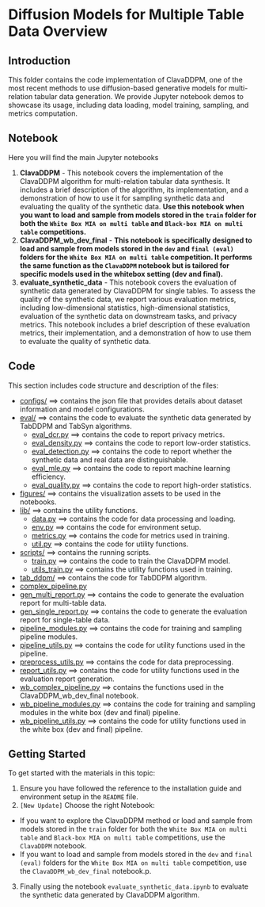 # Diffusion Models for Multiple Table Data Overview

## Introduction
This folder contains the code implementation of ClavaDDPM, one of the most recent methods to use diffusion-based generative models for multi-relation tabular data generation. We provide Jupyter notebook demos to showcase its usage, including data loading, model training, sampling, and metrics computation.

## Notebook
Here you will find the main Jupyter notebooks
1. **ClavaDDPM** - This notebook covers the implementation of the ClavaDDPM algorithm for multi-relation tabular data synthesis. It includes a brief description of the algorithm, its implementation, and a demonstration of how to use it for sampling synthetic data and evaluating the quality of the synthetic data. **Use this notebook when you want to load and sample from models stored in the `train` folder for both the `White Box MIA on multi table` and `Black-box MIA on multi table` competitions.**
2. **ClavaDDPM_wb_dev_final** - **This notebook is specifically designed to load and sample from models stored in the `dev` and `final (eval)` folders for the `White Box MIA on multi table` competition. It performs the same function as the `ClavaDDPM` notebook but is tailored for specific models used in the whitebox setting (dev and final).**
3. **evaluate_synthetic_data** - This notebook covers the evaluation of synthetic data generated by ClavaDDPM for single tables. To assess the quality of the synthetic data, we report various evaluation metrics, including low-dimensional statistics, high-dimensional statistics, evaluation of the synthetic data on downstream tasks, and privacy metrics. This notebook includes a brief description of these evaluation metrics, their implementation, and a demonstration of how to use them to evaluate the quality of synthetic data.

## Code
This section includes code structure and description of the files:
* [configs/](./configs) ==> contains the json file that provides details about dataset information and model configurations.
* [eval/](./eval) ==> contains the code to evaluate the synthetic data generated by TabDDPM and TabSyn algorithms.
    * [eval_dcr.py](./scripts/eval/eval_dcr.py) ==> contains the code to report privacy metrics.
    * [eval_density.py](./scripts/eval/eval_density.py) ==> contains the code to report low-order statistics.
    * [eval_detection.py](./scripts/eval/eval_detection.py) ==> contains the code to report whether the synthetic data and real data are distinguishable.
    * [eval_mle.py](./scripts/eval/eval_mle.py) ==> contains the code to report machine learning efficiency.
    * [eval_quality.py](./scripts/eval/eval_quality.py) ==> contains the code to report high-order statistics.
* [figures/](./figures) ==> contains the visualization assets to be used in the notebooks.
* [lib/](./lib) ==> contains the utility functions.
    * [data.py](./lib/data.py) ==> contains the code for data processing and loading.
    * [env.py](./lib/env.py) ==> contains the code for environment setup.
    * [metrics.py](./lib/metrics.py) ==> contains the code for metrics used in training.
    * [util.py](./lib/util.py) ==> contains the code for utility functions.
* [scripts/](./scripts) ==> contains the running scripts.
    * [train.py](./scripts/train.py) ==> contains the code to train the ClavaDDPM model.
    * [utils_train.py](./scripts/utils_train.py) ==> contains the utility functions used in training.
* [tab_ddpm/](./tab_ddpm) ==> contains the code for TabDDPM algorithm.
* [complex_pipeline.py](./complex_pipeline.py)
* [gen_multi_report.py](./gen_multi_report.py) ==> contains the code to generate the evaluation report for multi-table data.
* [gen_single_report.py](./gen_single_report.py) ==> contains the code to generate the evaluation report for single-table data.
* [pipeline_modules.py](./pipeline_modules.py) ==> contains the code for training and sampling pipeline modules.
* [pipeline_utils.py](./pipeline_utils.py) ==> contains the code for utility functions used in the pipeline.
* [preprocess_utils.py](./preprocess_utils.py) ==> contains the code for data preprocessing.
* [report_utils.py](./report_utils.py) ==> contains the code for utility functions used in the evaluation report generation.
* [wb_complex_pipeline.py](./wb_complex_pipeline.py) ==> contains the functions used in the ClavaDDPM_wb_dev_final notebook.
* [wb_pipeline_modules.py](./wb_pipeline_modules.py) ==> contains the code for training and sampling modules in the white box (dev and final) pipeline.
* [wb_pipeline_utils.py](./wb_pipeline_utils.py) ==> contains the code for utility functions used in the white box (dev and final) pipeline.


## Getting Started
To get started with the materials in this topic:
1. Ensure you have followed the reference to the installation guide and environment setup in the `README` file.
2. `[New Update]` Choose the right Notebook:
- If you want to explore the ClavaDDPM method or load and sample from models stored in the `train` folder for both the `White Box MIA on multi table` and `Black-box MIA on multi table` competitions, use the `ClavaDDPM` notebook.
- If you want to load and sample from models stored in the `dev` and `final (eval)` folders for the `White Box MIA on multi table` competition, use the `ClavaDDPM_wb_dev_final` notebook.p.
3. Finally using the notebook `evaluate_synthetic_data.ipynb` to evaluate the synthetic data generated by ClavaDDPM algorithm.
